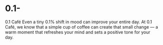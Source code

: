 # 0.1-
0.1 Café   Even a tiny 0.1% shift in mood can improve your entire day. At 0.1 Café, we know that a simple cup of coffee can create that small change — a warm moment that refreshes your mind and sets a positive tone for your day.
